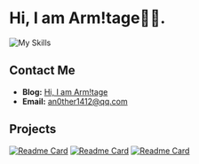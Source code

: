 # Hi, I am Arm!tage🏴‍☠️.

![My Skills](https://skillicons.dev/icons?i=c,py,rust&theme=dark)

## Contact Me

- **Blog:** [Hi, I am Arm!tage](https://arrnitage.github.io/)
- **Email:** [an0ther1412@qq.com](mailto:an0ther1412@qq.com)

## Projects

[![Readme Card](https://github-readme-stats.vercel.app/api/pin/?username=arrnitage&repo=nacos-export)](https://github.com/Arrnitage/nacos-export)
[![Readme Card](https://github-readme-stats.vercel.app/api/pin/?username=arrnitage&repo=MCPMap)](https://github.com/Arrnitage/MCPMap)
[![Readme Card](https://github-readme-stats.vercel.app/api/pin/?username=arrnitage&repo=influxdbkit)](https://github.com/Arrnitage/influxdbkit)
